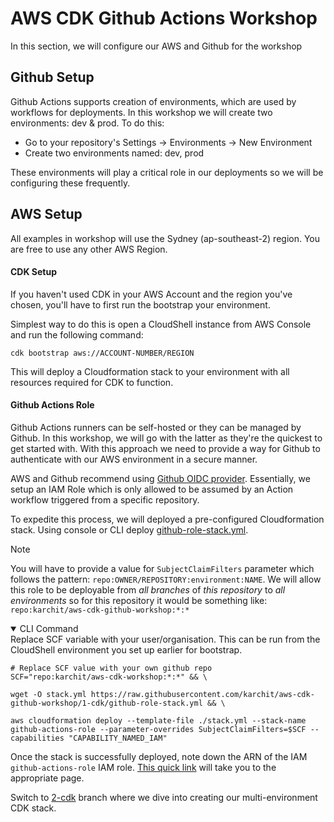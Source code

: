 # AWS CDK Github Actions Workshop

In this section, we will configure our AWS and Github for the workshop


## Github Setup
Github Actions supports creation of environments, which are used by workflows for deployments. In this workshop we will create two environments: dev & prod. 
To do this:
- Go to your repository's Settings -> Environments -> New Environment
- Create two environments named: dev, prod

These environments will play a critical role in our deployments so we will be configuring these frequently. 

## AWS Setup

All examples in workshop will use the Sydney (ap-southeast-2) region. You are free to use any other AWS Region.  

#### CDK Setup
If you haven't used CDK in your AWS Account and the region you've chosen, you'll have to first run the bootstrap your environment. 

Simplest way to do this is open a CloudShell instance from AWS Console and run the following command:

```shell
cdk bootstrap aws://ACCOUNT-NUMBER/REGION
```
This will deploy a Cloudformation stack to your environment with all resources required for CDK to function.

#### Github Actions Role
Github Actions runners can be self-hosted or they can be managed by Github. In this workshop, we will go with the latter as they're the quickest to get started with. With this approach we need to provide a way for Github to authenticate with our AWS environment in a secure manner. 

AWS and Github recommend using [Github OIDC provider](https://docs.github.com/en/actions/deployment/security-hardening-your-deployments/configuring-openid-connect-in-amazon-web-services). Essentially, we setup an IAM Role which is only allowed to be assumed by an Action workflow triggered from a specific repository.

To expedite this process, we will deployed a pre-configured Cloudformation stack. Using console or CLI deploy [github-role-stack.yml](./github-role-stack.yml). 

>[!NOTE]
>You will have to provide a value for `SubjectClaimFilters` parameter which follows the pattern: `repo:OWNER/REPOSITORY:environment:NAME`. We will allow this role to be deployable from _all branches_ of _this repository_ to _all environments_ so for this repository it would be something like: `repo:karchit/aws-cdk-github-workshop:*:*`

<details open>
    <summary>CLI Command</summary>
    Replace SCF variable with your user/organisation. This can be run from the CloudShell environment you set up earlier for bootstrap.

```shell
# Replace SCF value with your own github repo
SCF="repo:karchit/aws-cdk-workshop:*:*" && \

wget -O stack.yml https://raw.githubusercontent.com/karchit/aws-cdk-github-workshop/1-cdk/github-role-stack.yml && \

aws cloudformation deploy --template-file ./stack.yml --stack-name github-actions-role --parameter-overrides SubjectClaimFilters=$SCF --capabilities "CAPABILITY_NAMED_IAM"
```
</details>
 
 Once the stack is successfully deployed, note down the ARN of the IAM `github-actions-role` IAM role. [This quick link](https://us-east-1.console.aws.amazon.com/iam/home#/roles/details/github-actions-role?section=permissions) will take you to the appropriate page. 

 Switch to [2-cdk](https://github.com/karchit/aws-cdk-github-workshop/tree/2-cdk) branch where we dive into creating our multi-environment CDK stack.
